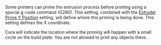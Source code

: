 Some printers can prime the extrusion process before printing using a special g-code command (G280). This setting, combined with the [Extruder Prime Y Position](extruder_prime_pos_y.md) setting, will define where this priming is being done. This setting defines the X coordinate.

Cura will indicate the location where the priming will happen with a small circle on the build plate. You are not allowed to print any objects there.
